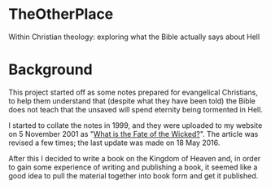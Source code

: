 # TheOtherPlace

Within Christian theology: exploring what the Bible actually says about Hell

# Background

This project started off as some notes prepared for evangelical Christians, 
to help them understand that (despite what they have been told) the Bible 
does not teach that the unsaved will spend eternity being tormented in Hell.

I started to collate the notes in 1999, and they were uploaded to my website 
on 5 November 2001 as 
"[What is the Fate of the Wicked?](http://hazelden.org.uk/pt03/art_pt121_fate_of_wicked.htm)".
The article was revised a few times; the last update was made on 18 May 2016.

After this I decided to write a book on the Kingdom of Heaven and, in order to gain 
some experience of writing and publishing a book, it seemed like a good idea to
pull the material together into book form and get it published.

